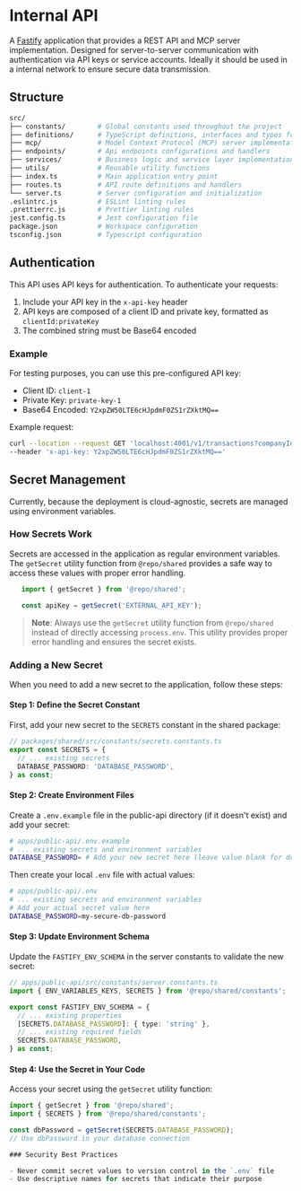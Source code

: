 # Internal API

A [Fastify](https://fastify.dev/) application that provides a REST API and MCP server implementation. Designed for server-to-server communication with authentication via API keys or service accounts. Ideally it should be used in a internal network to ensure secure data transmission.

## Structure

```bash
src/
├── constants/        # Global constants used throughout the project
├── definitions/      # TypeScript definitions, interfaces and types for type safety
├── mcp/              # Model Context Protocol (MCP) server implementation and resources
├── endpoints/        # Api endpoints configurations and handlers
├── services/         # Business logic and service layer implementations
├── utils/            # Reusable utility functions
├── index.ts          # Main application entry point
├── routes.ts         # API route definitions and handlers
└── server.ts         # Server configuration and initialization
.eslintrc.js          # ESLint linting rules
.prettierrc.js        # Prettier linting rules
jest.config.ts        # Jest configuration file
package.json          # Workspace configuration
tsconfig.json         # Typescript configuration
```

## Authentication

This API uses API keys for authentication. To authenticate your requests:

1. Include your API key in the `x-api-key` header
2. API keys are composed of a client ID and private key, formatted as `clientId:privateKey`
3. The combined string must be Base64 encoded

### Example

For testing purposes, you can use this pre-configured API key:

- Client ID: `client-1`
- Private Key: `private-key-1`
- Base64 Encoded: `Y2xpZW50LTE6cHJpdmF0ZS1rZXktMQ==`

Example request:

```bash
curl --location --request GET 'localhost:4001/v1/transactions?companyId=1' \
--header 'x-api-key: Y2xpZW50LTE6cHJpdmF0ZS1rZXktMQ=='
```

## Secret Management

Currently, because the deployment is cloud-agnostic, secrets are managed using environment variables.

### How Secrets Work

Secrets are accessed in the application as regular environment variables. The `getSecret` utility function from `@repo/shared` provides a safe way to access these values with proper error handling.

```typescript
   import { getSecret } from '@repo/shared';

   const apiKey = getSecret('EXTERNAL_API_KEY');
```

   > **Note**: Always use the `getSecret` utility function from `@repo/shared` instead of directly accessing `process.env`. This utility provides proper error handling and ensures the secret exists.

### Adding a New Secret

When you need to add a new secret to the application, follow these steps:

#### Step 1: Define the Secret Constant

First, add your new secret to the `SECRETS` constant in the shared package:

```typescript
// packages/shared/src/constants/secrets.constants.ts
export const SECRETS = {
  // ... existing secrets
  DATABASE_PASSWORD: 'DATABASE_PASSWORD',
} as const;
```

#### Step 2: Create Environment Files

Create a `.env.example` file in the public-api directory (if it doesn't exist) and add your secret:

```bash
# apps/public-api/.env.example
# ... existing secrets and environment variables
DATABASE_PASSWORD= # Add your new secret here (leave value blank for documentation)
```

Then create your local `.env` file with actual values:

```bash
# apps/public-api/.env
# ... existing secrets and environment variables
# Add your actual secret value here
DATABASE_PASSWORD=my-secure-db-password
```

#### Step 3: Update Environment Schema

Update the `FASTIFY_ENV_SCHEMA` in the server constants to validate the new secret:

```typescript
// apps/public-api/src/constants/server.constants.ts
import { ENV_VARIABLES_KEYS, SECRETS } from '@repo/shared/constants';

export const FASTIFY_ENV_SCHEMA = {
  // ... existing properties
  [SECRETS.DATABASE_PASSWORD]: { type: 'string' },
  // ... existing required fields
  SECRETS.DATABASE_PASSWORD,
} as const;
```

#### Step 4: Use the Secret in Your Code

Access your secret using the `getSecret` utility function:

```typescript
import { getSecret } from '@repo/shared';
import { SECRETS } from '@repo/shared/constants';

const dbPassword = getSecret(SECRETS.DATABASE_PASSWORD);
// Use dbPassword in your database connection

### Security Best Practices

- Never commit secret values to version control in the `.env` file
- Use descriptive names for secrets that indicate their purpose